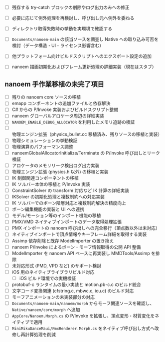 - [ ] 残存する try-catch ブロックの削除やログ出力のみへの修正
- [ ] 必要に応じて例外処理を再検討し、呼び出し元へ例外を委ねる
- [ ] ディレクトリ取得失敗時の挙動を実環境で確認する
- [ ] `Documents/nanoem-main` の該当ソースを調査し Native への取り込み可否を検討（データ構造・UI・ライセンス影響含む）
- [ ] 他プラットフォーム向けビルドスクリプトへのエクスポート設定の追加

- [ ] nanoem 描画初期化およびフレーム更新処理の詳細実装（現在はスタブ）

## nanoem 手作業移植の未完了項目
- [ ] 残りの nanoem core ソースの移植
- [ ] emapp コンポーネントの追加ファイルと依存解決
- [ ] C# からの P/Invoke 実装およびビルドスクリプト整備
- [ ] nanoem グローバルアロケータ周辺の詳細実装
- [ ] `NANOEM_ENABLE_DEBUG_ALLOCATOR` を利用したメモリ追跡の検証
- [ ] 物理エンジン拡張（physics_bullet.cc 移植済み、残りソースの移植と実装）
- [ ] 物理シミュレーションの挙動検証
- [ ] 物理演算のパフォーマンス調整
- [ ] nanoemGlobalAllocatorInitialize/Terminate の P/Invoke 呼び出しとリーク検証
- [ ] アロケータのメモリリーク検出ログ出力実装
- [ ] 物理エンジン拡張 (physics.h 以外) の移植と実装
- [ ] IK 制御関連コンポーネントの移植
- [ ] IK ソルバー本体の移植と P/Invoke 実装
- [ ] ConstraintSolver の transform 対応など IK 計算の詳細実装
- [ ] IKSolver の初期化処理と複数制約への対応実装
- [ ] IK ソルバーでのボーン階層対応と複数制約解決の精度向上
- [ ] ボーン編集機能の実装と UI への連携
- [ ] モデル/モーション等のインポート機能の移植
- [ ] PMX/VMD ネイティブインポートのデータ取得処理拡張
- [ ] PMX インポートの nanoem 呼び出しへの完全移行（頂点数以外は未対応）
- [ ] ネイティブインポートで頂点情報やキーフレーム詳細を取得する実装
- [ ] Assimp 依存削除と既存 ModelImporter の置き換え
- [ ] nanoem P/Invoke によるボーン・モーフ情報取得の公開 API 整備
- [ ] ModelImporter を nanoem API ベースに再実装し MMDTools/Assimp を排除
- [ ] 未対応形式 (PMD, VPD など) のサポート検討
- [ ] iOS 用のネイティブライブラリビルド対応
  - [ ] iOS ビルド環境での実機検証
- [ ] protobuf-c ランタイムの最小実装と motion.pb-c.c のビルド統合
- [ ] 文字コード変換関連 (cfstring.c, mbwc.c, icu.c) のビルド対応
- [ ] モーフアニメーションの未実装部分の対応
- [ ] `Documents/nanoem-main/nanoem/morph` からモーフ関連ソースを確認し、`Native/nanoem/core/morph` へ追加
- [ ] `AppCore/Nanoem.Morph.cs` の P/Invoke を拡張し、頂点変形・材質変化をネイティブで適用
- [ ] `MiniMikuDanceMaui/PmxRenderer.Morph.cs` をネイティブ呼び出し方式へ改修し再計算処理を削減
